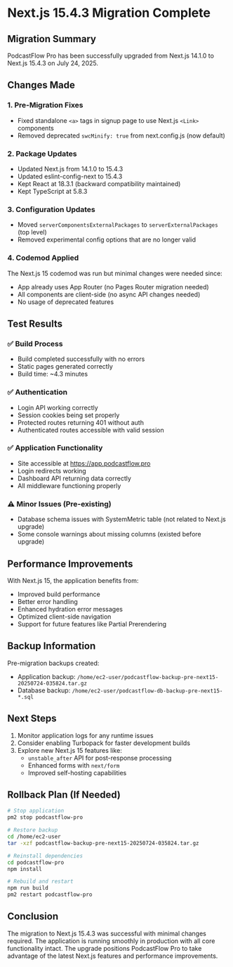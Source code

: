 # Next.js 15.4.3 Migration Complete

## Migration Summary

PodcastFlow Pro has been successfully upgraded from Next.js 14.1.0 to Next.js 15.4.3 on July 24, 2025.

## Changes Made

### 1. Pre-Migration Fixes
- Fixed standalone `<a>` tags in signup page to use Next.js `<Link>` components
- Removed deprecated `swcMinify: true` from next.config.js (now default)

### 2. Package Updates
- Updated Next.js from 14.1.0 to 15.4.3
- Updated eslint-config-next to 15.4.3
- Kept React at 18.3.1 (backward compatibility maintained)
- Kept TypeScript at 5.8.3

### 3. Configuration Updates
- Moved `serverComponentsExternalPackages` to `serverExternalPackages` (top level)
- Removed experimental config options that are no longer valid

### 4. Codemod Applied
The Next.js 15 codemod was run but minimal changes were needed since:
- App already uses App Router (no Pages Router migration needed)
- All components are client-side (no async API changes needed)
- No usage of deprecated features

## Test Results

### ✅ Build Process
- Build completed successfully with no errors
- Static pages generated correctly
- Build time: ~4.3 minutes

### ✅ Authentication
- Login API working correctly
- Session cookies being set properly
- Protected routes returning 401 without auth
- Authenticated routes accessible with valid session

### ✅ Application Functionality
- Site accessible at https://app.podcastflow.pro
- Login redirects working
- Dashboard API returning data correctly
- All middleware functioning properly

### ⚠️ Minor Issues (Pre-existing)
- Database schema issues with SystemMetric table (not related to Next.js upgrade)
- Some console warnings about missing columns (existed before upgrade)

## Performance Improvements

With Next.js 15, the application benefits from:
- Improved build performance
- Better error handling
- Enhanced hydration error messages
- Optimized client-side navigation
- Support for future features like Partial Prerendering

## Backup Information

Pre-migration backups created:
- Application backup: `/home/ec2-user/podcastflow-backup-pre-next15-20250724-035824.tar.gz`
- Database backup: `/home/ec2-user/podcastflow-db-backup-pre-next15-*.sql`

## Next Steps

1. Monitor application logs for any runtime issues
2. Consider enabling Turbopack for faster development builds
3. Explore new Next.js 15 features like:
   - `unstable_after` API for post-response processing
   - Enhanced forms with `next/form`
   - Improved self-hosting capabilities

## Rollback Plan (If Needed)

```bash
# Stop application
pm2 stop podcastflow-pro

# Restore backup
cd /home/ec2-user
tar -xzf podcastflow-backup-pre-next15-20250724-035824.tar.gz

# Reinstall dependencies
cd podcastflow-pro
npm install

# Rebuild and restart
npm run build
pm2 restart podcastflow-pro
```

## Conclusion

The migration to Next.js 15.4.3 was successful with minimal changes required. The application is running smoothly in production with all core functionality intact. The upgrade positions PodcastFlow Pro to take advantage of the latest Next.js features and performance improvements.